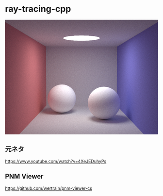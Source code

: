 # ray-tracing-cpp

![Screenshot](https://github.com/wertrain/ray-tracing-cpp/blob/master/Image/w800-h600-s3000-d10.png)

## 元ネタ
https://www.youtube.com/watch?v=4XeJEDuhyPs

## PNM Viewer
https://github.com/wertrain/pnm-viewer-cs
